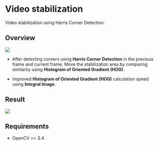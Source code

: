 # Video stabilization
Video stabilization using Harris Corner Detection.

## Overview
<img src='https://github.com/johun204/Video-stabilization/raw/main/media/image1.gif'>

 * After detecting corners using **Harris Corner Detection** in the previous frame and current frame,
 Move the stabilization area by comparing similarity using **Histogram of Oriented Gradient (HOG)**.

 * Improved **Histogram of Oriented Gradient (HOG)** calculation speed using **Integral Image**.

## Result
<img src='https://github.com/johun204/Video-stabilization/raw/main/media/image2.gif'>

## Requirements

* OpenCV >= 3.4
